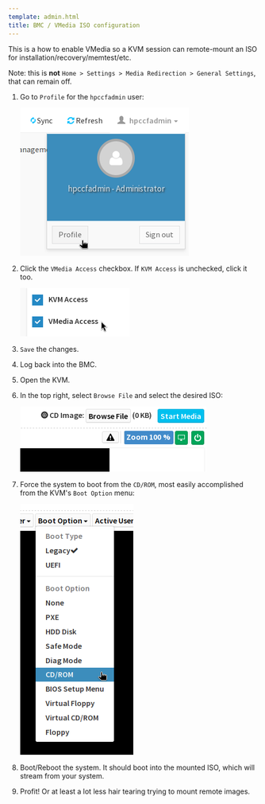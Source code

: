 ```yaml
---
template: admin.html
title: BMC / VMedia ISO configuration
---
```


This is a how to enable VMedia so a KVM session can remote-mount an ISO for installation/recovery/memtest/etc.

Note: this is **not** `Home > Settings > Media Redirection > General Settings`, that can remain off.

1. Go to `Profile` for the `hpccfadmin` user:

    ![Step 1](../../img/bmc/vmedia-1.png)

1. Click the `VMedia Access` checkbox. If `KVM Access` is unchecked, click it too.

    ![Step 2](../../img/bmc/vmedia-2.png)

1. `Save` the changes.

1. Log back into the BMC.

1. Open the KVM.

1. In the top right, select `Browse File` and select the desired ISO:

    ![Step 3](../../img/bmc/vmedia-3.png)

1. Force the system to boot from the `CD/ROM`, most easily accomplished from the KVM's `Boot Option` menu:

    ![Step 4](../../img/bmc/vmedia-4.png)

1. Boot/Reboot the system. It should boot into the mounted ISO, which will stream from your system.

1. Profit! Or at least a lot less hair tearing trying to mount remote images.
